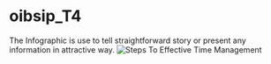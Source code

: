 # oibsip_T4
The Infographic is use to tell straightforward story or present any information in attractive way.
![Steps To Effective Time Management](https://github.com/PurviChauhan14/project/assets/143888310/fe6491df-37ea-4826-afae-4806ffed7c53)
